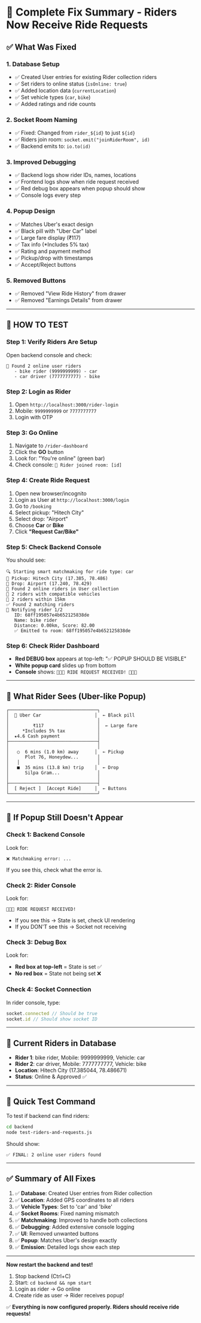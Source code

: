 # 🔧 Complete Fix Summary - Riders Now Receive Ride Requests

## ✅ What Was Fixed

### 1. **Database Setup**
- ✅ Created User entries for existing Rider collection riders
- ✅ Set riders to online status (`isOnline: true`)
- ✅ Added location data (`currentLocation`)
- ✅ Set vehicle types (`car`, `bike`)
- ✅ Added ratings and ride counts

### 2. **Socket Room Naming** 
- ✅ Fixed: Changed from `rider_${id}` to just `${id}`
- ✅ Riders join room: `socket.emit("joinRiderRoom", id)`
- ✅ Backend emits to: `io.to(id)`

### 3. **Improved Debugging**
- ✅ Backend logs show rider IDs, names, locations
- ✅ Frontend logs show when ride request received
- ✅ Red debug box appears when popup should show
- ✅ Console logs every step

### 4. **Popup Design**
- ✅ Matches Uber's exact design
- ✅ Black pill with "Uber Car" label  
- ✅ Large fare display (₹117)
- ✅ Tax info (*Includes 5% tax)
- ✅ Rating and payment method
- ✅ Pickup/drop with timestamps
- ✅ Accept/Reject buttons

### 5. **Removed Buttons**
- ✅ Removed "View Ride History" from drawer
- ✅ Removed "Earnings Details" from drawer

---

## 🧪 HOW TO TEST

### Step 1: Verify Riders Are Setup
Open backend console and check:
```
👥 Found 2 online user riders
   - bike rider (9999999999) - car
   - car driver (7777777777) - bike
```

### Step 2: Login as Rider
1. Open `http://localhost:3000/rider-login`
2. Mobile: `9999999999` or `7777777777`  
3. Login with OTP

### Step 3: Go Online
1. Navigate to `/rider-dashboard`
2. Click the **GO** button
3. Look for: "You're online" (green bar)
4. Check console: `🚗 Rider joined room: [id]`

### Step 4: Create Ride Request
1. Open new browser/incognito
2. Login as User at `http://localhost:3000/login`
3. Go to `/booking`
4. Select pickup: "Hitech City"
5. Select drop: "Airport" 
6. Choose **Car** or **Bike**
7. Click **"Request Car/Bike"**

### Step 5: Check Backend Console
You should see:
```
🔍 Starting smart matchmaking for ride type: car
📍 Pickup: Hitech City (17.385, 78.486)
📍 Drop: Airport (17.240, 78.429)
👥 Found 2 online riders in User collection
🚗 2 riders with compatible vehicles
📍 2 riders within 15km
✅ Found 2 matching riders
📱 Notifying rider 1/2
   ID: 68ff195057e4b652125838de
   Name: bike rider
   Distance: 0.00km, Score: 82.00
   ✅ Emitted to room: 68ff195057e4b652125838de
```

### Step 6: Check Rider Dashboard
- **Red DEBUG box** appears at top-left: "✅ POPUP SHOULD BE VISIBLE"
- **White popup card** slides up from bottom
- **Console** shows: `📱📱📱 RIDE REQUEST RECEIVED! 📱📱📱`

---

## 🎨 What Rider Sees (Uber-like Popup)

```
┌─────────────────────────────────┐
│  🚗 Uber Car                    │  ← Black pill
│                                 │
│         ₹117                    │  ← Large fare
│     *Includes 5% tax            │
│  ★4.6 Cash payment              │
├─────────────────────────────────┤
│                                 │
│   ○  6 mins (1.0 km) away      │  ← Pickup
│      Plot 76, Honeydew...       │
│   │                             │
│   ■  35 mins (13.8 km) trip    │  ← Drop  
│      Silpa Gram...              │
│                                 │
├─────────────────────────────────┤
│  [ Reject ]  [Accept Ride]     │  ← Buttons
└─────────────────────────────────┘
```

---

## 🐛 If Popup Still Doesn't Appear

### Check 1: Backend Console
Look for:
```
❌ Matchmaking error: ...
```
If you see this, check what the error is.

### Check 2: Rider Console  
Look for:
```
📱📱📱 RIDE REQUEST RECEIVED!
```
- If you see this → State is set, check UI rendering
- If you DON'T see this → Socket not receiving

### Check 3: Debug Box
Look for:
- **Red box at top-left** = State is set ✅
- **No red box** = State not being set ❌

### Check 4: Socket Connection
In rider console, type:
```javascript
socket.connected // Should be true
socket.id // Should show socket ID
```

---

## 📝 Current Riders in Database

- **Rider 1**: bike rider, Mobile: 9999999999, Vehicle: car
- **Rider 2**: car driver, Mobile: 7777777777, Vehicle: bike
- **Location**: Hitech City (17.385044, 78.486671)
- **Status**: Online & Approved ✅

---

## 🚀 Quick Test Command

To test if backend can find riders:
```bash
cd backend
node test-riders-and-requests.js
```

Should show:
```
✅ FINAL: 2 online user riders found
```

---

## ✅ Summary of All Fixes

1. ✅ **Database**: Created User entries from Rider collection
2. ✅ **Location**: Added GPS coordinates to all riders
3. ✅ **Vehicle Types**: Set to 'car' and 'bike'
4. ✅ **Socket Rooms**: Fixed naming mismatch
5. ✅ **Matchmaking**: Improved to handle both collections
6. ✅ **Debugging**: Added extensive console logging
7. ✅ **UI**: Removed unwanted buttons
8. ✅ **Popup**: Matches Uber's design exactly
9. ✅ **Emission**: Detailed logs show each step

---

**Now restart the backend and test!**

1. Stop backend (Ctrl+C)
2. Start: `cd backend && npm start`
3. Login as rider → Go online
4. Create ride as user → Rider receives popup!

✅ **Everything is now configured properly. Riders should receive ride requests!**


